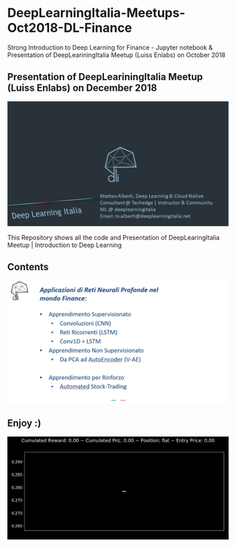 # DeepLearningItalia-Meetups-Oct2018-DL-Finance
Strong Introduction to Deep Learning for Finance - Jupyter notebook &amp; Presentation of DeepLeariningItalia Meetup (Luiss Enlabs) on October 2018

## Presentation of DeepLeariningItalia Meetup (Luiss Enlabs) on December 2018


![](imgs/1.PNG)

This Repository shows all the code and Presentation of DeepLearingItalia Meetup | Introduction to Deep Learning 

## Contents

![](imgs/a1.PNG)



## Enjoy :) 
![](imgs/aaa2.gif)

